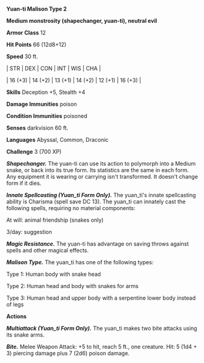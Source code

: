 **Yuan-ti Malison Type 2**

**Medium monstrosity (shapechanger, yuan-ti), neutral evil**

**Armor Class** 12

**Hit Points** 66 (12d8+12)

**Speed** 30 ft.

|   STR   |   DEX   |   CON   |   INT   |   WIS   |   CHA   |
  
| 16 (+3) | 14 (+2) | 13 (+1) | 14 (+2) | 12 (+1) | 16 (+3) |

**Skills** Deception +5, Stealth +4

**Damage Immunities** poison

**Condition Immunities** poisoned

**Senses** darkvision 60 ft.

**Languages** Abyssal, Common, Draconic

**Challenge** 3 (700 XP)

***Shapechanger.*** The yuan-ti can use its action to polymorph into a Medium snake, or back into its true form. Its statistics are the same in each form. Any equipment it is wearing or carrying isn't transformed. It doesn't change form if it dies.

***Innate Spellcasting (Yuan_ti Form Only).*** The yuan_ti's innate spellcasting ability is Charisma (spell save DC 13). The yuan_ti can innately cast the following spells, requiring no material components: 

At will: animal friendship (snakes only)

3/day: suggestion

***Magic Resistance.*** The yuan-ti has advantage on saving throws against spells and other magical effects.

***Malison Type.*** The yuan_ti has one of the following types: 

Type 1: Human body with snake head

Type 2: Human head and body with snakes for arms

Type 3: Human head and upper body with a serpentine lower body instead of legs

**Actions**

***Multiattack (Yuan_ti Form Only).*** The yuan_ti makes two bite attacks using its snake arms.

***Bite.*** Melee Weapon Attack: +5 to hit, reach 5 ft., one creature. Hit: 5 (1d4 + 3) piercing damage plus 7 (2d6) poison damage.

